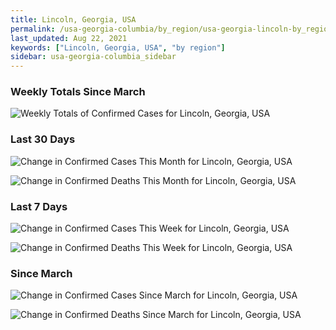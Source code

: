 ```yaml
---
title: Lincoln, Georgia, USA
permalink: /usa-georgia-columbia/by_region/usa-georgia-lincoln-by_region.html
last_updated: Aug 22, 2021
keywords: ["Lincoln, Georgia, USA", "by region"]
sidebar: usa-georgia-columbia_sidebar
---
```


<h3>Weekly Totals Since March</h3>

![Weekly Totals of Confirmed Cases for Lincoln, Georgia, USA](/covid_tracker/images/graphs/usa-georgia-lincoln-weekly_totals_graph.png)

<h3>Last 30 Days</h3>

![Change in Confirmed Cases This Month for Lincoln, Georgia, USA](/covid_tracker/images/graphs/usa-georgia-lincoln-delta_confirmed-30_days_graph.png)

![Change in Confirmed Deaths This Month for Lincoln, Georgia, USA](/covid_tracker/images/graphs/usa-georgia-lincoln-delta_deaths-30_days_graph.png)

<h3>Last 7 Days</h3>

![Change in Confirmed Cases This Week for Lincoln, Georgia, USA](/covid_tracker/images/graphs/usa-georgia-lincoln-delta_confirmed-7_days_graph.png)

![Change in Confirmed Deaths This Week for Lincoln, Georgia, USA](/covid_tracker/images/graphs/usa-georgia-lincoln-delta_deaths-7_days_graph.png)

<h3>Since March</h3>

![Change in Confirmed Cases Since March for Lincoln, Georgia, USA](/covid_tracker/images/graphs/usa-georgia-lincoln-delta_confirmed-since_march_graph.png)

![Change in Confirmed Deaths Since March for Lincoln, Georgia, USA](/covid_tracker/images/graphs/usa-georgia-lincoln-delta_deaths-since_march_graph.png)
